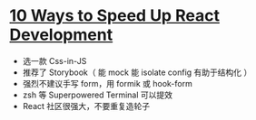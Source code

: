 # [10 Ways to Speed Up React Development](https://thecarrots.io/blog/10-ways-to-speed-up-react-development)

- 选一款 Css-in-JS
- 推荐了 Storybook（ 能 mock 能 isolate config 有助于结构化 ）
- 强烈不建议手写 form，用 formik 或 hook-form
- zsh 等 Superpowered Terminal 可以提效
- React 社区很强大，不要重复造轮子
